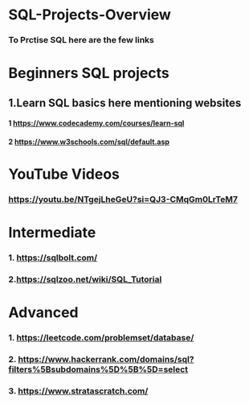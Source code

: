 # SQL-Projects-Overview
### To Prctise SQL here are the few links 
#  Beginners SQL projects 
##  1.Learn SQL basics here mentioning websites
#### 1 https://www.codecademy.com/courses/learn-sql
#### 2 https://www.w3schools.com/sql/default.asp
# YouTube Videos
### https://youtu.be/NTgejLheGeU?si=QJ3-CMqGm0LrTeM7
# Intermediate
### 1. https://sqlbolt.com/
### 2.https://sqlzoo.net/wiki/SQL_Tutorial
# Advanced 
### 1. https://leetcode.com/problemset/database/
### 2. https://www.hackerrank.com/domains/sql?filters%5Bsubdomains%5D%5B%5D=select
### 3. https://www.stratascratch.com/
